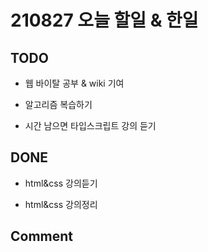 # 210827 오늘 할일 & 한일

## TODO

- 웹 바이탈 공부 & wiki 기여

- 알고리즘 복습하기

- 시간 남으면 타입스크립트 강의 듣기

## DONE

- html&css 강의듣기

- html&css 강의정리


## Comment